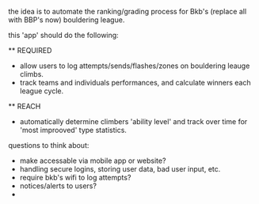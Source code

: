 the idea is to automate the ranking/grading process for Bkb's (replace all with BBP's now) bouldering league.  

this 'app' should do the following:

** REQUIRED
* allow users to log attempts/sends/flashes/zones on bouldering leauge climbs.
* track teams and individuals performances, and calculate winners each league cycle.


** REACH
* automatically determine climbers 'ability level' and track over time for 'most improoved' type statistics.



questions to think about:
- make accessable via mobile app or website?  
- handling secure logins, storing user data, bad user input, etc.
- require bkb's wifi to log attempts?
- notices/alerts to users?
- 

